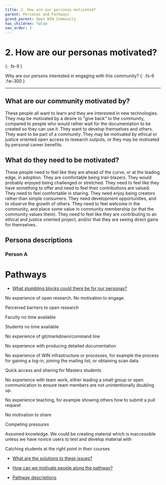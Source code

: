```yaml
---
title: 2. How are our personas motivated?
parent: Personas and Pathways
grand_parent: Open WIN Community
has_children: false
nav_order: 2
---
```


# 2. How are our personas motivated?
{: .fs-9 }

Why are our persons interested in engaging with this community?
{: .fs-6 .fw-300 }

---

## What are our community motivated by?
These people all want to learn and they are interested in new technologies. They may be motivated by a desire to "give back" to the community, compared to people who would rather wait for the documentation to be created so they can use it. They want to develop themselves and others. They want to be part of a community. They may be motivated by ethical or justice oriented open access to research outputs, or they may be motivated by personal career benefits.

## What do they need to be motivated?
These people need to feel like they are ahead of the curve, or at the leading edge, in adoption. They are comfortable being trail-blazers. They would probably enjoyed being challenged or stretched. They need to feel like they have something to offer and need to feel their contributions are valued. They need to feel comfortable in sharing. They need enjoy being creators rather than simple consumers. They need development opportunities, and to observe the growth of others. They need to feel welcome in the community, and place some value in community membership (or that the community values them). They need to feel like they are contributing to an ethical and justice oriented project, and/or that they are seeing direct gains for themselves.

## Persona descriptions

### Person A

# Pathways



* [What stumbling blocks could there be for our personas?](#what-stumbling-blocks-could-there-be-for-our-personas?)

No experience of open research. No motivation to engage.

Perceived barriers to open research

Faculty no time available

Students no time available

No experience of git/markdown/command line

No experience with producing detailed documentation

No experience of WIN infrastructure or processes, for example the process for gaining a log-in, joining the mailing list, or obtaining scan data.

Quick access and sharing for Masters students

No experience with team work, either leading a small group or open communication to ensure team members are not unintentionally doubling up.

No experience teaching, for example showing others how to submit a pull request

No motivation to share

Competing pressures

Assumed knowledge. We could be creating material which is inaccessible unless we have novice users to test and develop material with

Catching students at the right point in their courses






* [What are the solutions to these issues?](#what-are-the-solutions-to-these-issues?)

* [How can we motivate people along the pathway?](#how-can-we-motivate-people-along-the-pathway?)

<!-- ## What are our community motivated by?
These people all want to learn and they are interested in new technologies. They may be motivated by a desire to "give back" to the community, compared to people who would rather wait for the documentation to be created so they can use it. They want to develop themselves and others. They want to be part of a community. They may be motivated by ethical or justice oriented open access to research outputs, or they may be motivated by personal career benefits.

## What do they need to be motivated?
These people need to feel like they are ahead of the curve, or at the leading edge, in adoption. They are comfortable being trail-blazers. They would probably enjoyed being challenged or stretched. They need to feel like they have something to offer and need to feel their contributions are valued. They need to feel comfortable in sharing. They need enjoy being creators rather than simple consumers. They need development opportunities, and to observe the growth of others. They need to feel welcome in the community, and place some value in community membership (or that the community values them). They need to feel like they are contributing to an ethical and justice oriented project, and/or that they are seeing direct gains for themselves. -->

* [Pathway descriptions](#pathway-descriptions)
